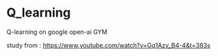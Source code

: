 # Q_learning
Q-learning on google open-ai GYM 

study from : https://www.youtube.com/watch?v=Gq1Azv_B4-4&t=383s
